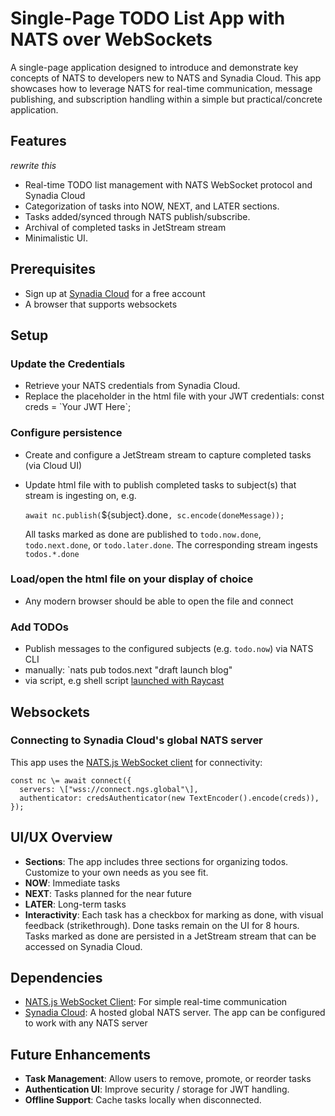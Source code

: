 # Single-Page TODO List App with NATS over WebSockets

A single-page application designed to introduce and demonstrate key concepts of NATS to developers new to NATS and Synadia Cloud. This app showcases how to leverage NATS for real-time communication, message publishing, and subscription handling within a simple but practical/concrete application.

## Features
_rewrite this_
* Real-time TODO list management with NATS WebSocket protocol and Synadia Cloud
* Categorization of tasks into NOW, NEXT, and LATER sections.
* Tasks added/synced through NATS publish/subscribe.
* Archival of completed tasks in JetStream stream 
* Minimalistic UI.

## Prerequisites
* Sign up at [Synadia Cloud](https://synadia.com/cloud) for a free account
* A browser that supports websockets
    
## Setup  
### Update the Credentials

* Retrieve your NATS credentials from Synadia Cloud.
* Replace the placeholder in the html file with your JWT credentials:  const creds \= \`Your JWT Here\`;  

### Configure persistence
* Create and configure a JetStream stream to capture completed tasks (via Cloud UI)
* Update html file with to publish completed tasks to subject(s) that stream is ingesting on, e.g. 

  `await nc.publish(`${subject}.done`, sc.encode(doneMessage));`

  All tasks marked as done are published to `todo.now.done`, `todo.next.done`, or `todo.later.done`. The corresponding stream ingests `todos.*.done`
  
### Load/open the html file on your display of choice 

* Any modern browser should be able to open the file and connect

### Add TODOs

* Publish messages to the configured subjects (e.g. `todo.now`) via NATS CLI
* manually: `nats pub todos.next "draft launch blog"
* via script, e.g shell script [launched with Raycast]([url](https://github.com/raycast/script-commands))
  
## Websockets

### Connecting to Synadia Cloud's global NATS server 
This app uses the [NATS.js WebSocket client](https://github.com/nats-io/nats.js) for connectivity:  

```
const nc \= await connect({  
  servers: \["wss://connect.ngs.global"\],  
  authenticator: credsAuthenticator(new TextEncoder().encode(creds)),  
});
```

## UI/UX Overview

* **Sections**: The app includes three sections for organizing todos. Customize to your own needs as you see fit.
* **NOW**: Immediate tasks
* **NEXT**: Tasks planned for the near future
* **LATER**: Long-term tasks
* **Interactivity**: Each task has a checkbox for marking as done, with visual feedback (strikethrough). Done tasks remain on the UI for 8 hours. Tasks marked as done are persisted in a JetStream stream that can be accessed on Synadia Cloud.
  
## Dependencies

* [NATS.js WebSocket Client](https://github.com/nats-io/nats.js): For simple real-time communication
* [Synadia Cloud](https://synadia.com/cloud): A hosted global NATS server. The app can be configured to work with any NATS server  
 
## Future Enhancements

* **Task Management**: Allow users to remove, promote, or reorder tasks
* **Authentication UI**: Improve security / storage for JWT handling.
* **Offline Support**: Cache tasks locally when disconnected.  
